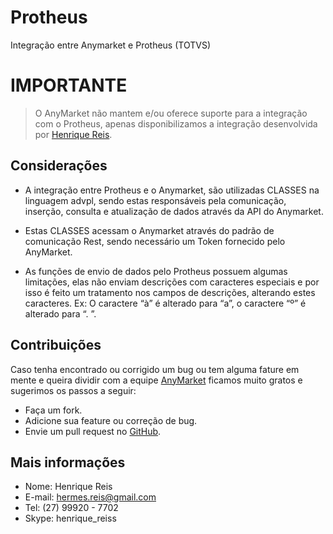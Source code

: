 # Protheus
Integração entre Anymarket e Protheus (TOTVS)

**IMPORTANTE**
========================

> O AnyMarket não mantem e/ou oferece suporte para a integração com o Protheus, apenas disponibilizamos a integração desenvolvida por [Henrique Reis].


Considerações
----------
 - A integração entre Protheus e o Anymarket, são utilizadas CLASSES na linguagem advpl, sendo estas responsáveis pela comunicação, inserção, consulta e atualização de dados através da API do Anymarket.

 - Estas CLASSES acessam o Anymarket através do padrão de comunicação Rest, sendo necessário um Token fornecido pelo AnyMarket.

 - As funções de envio de dados pelo Protheus possuem algumas limitações, elas não enviam descrições com caracteres especiais e por isso é feito um tratamento nos campos de descrições, alterando estes caracteres. Ex: O caractere “à” é alterado para “a”, o caractere “º” é alterado para “. ”. 

 Contribuições
-------------
Caso tenha encontrado ou corrigido um bug ou tem alguma fature em mente e queira dividir com a equipe [AnyMarket] ficamos muito gratos e sugerimos os passos a seguir:

 * Faça um fork.
 * Adicione sua feature ou correção de bug.
 * Envie um pull request no [GitHub].


 Mais informações
-------------
- Nome: Henrique Reis
- E-mail: hermes.reis@gmail.com
- Tel: (27) 99920 - 7702
- Skype: henrique_reiss


 [AnyMarket]: http://www.anymarket.com.br
 [GitHub]: https://github.com/AnyMarket/Protheus
 [Henrique Reis]: hermes.reis@gmail.com